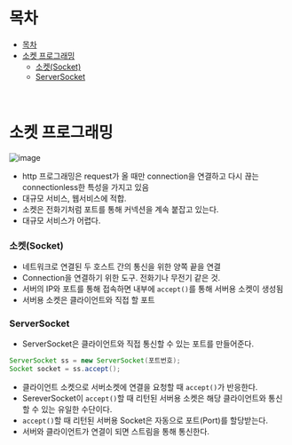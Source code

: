 # 목차
- [목차](#목차)
- [소켓 프로그래밍](#소켓-프로그래밍)
  - [소켓(Socket)](#소켓socket)
  - [ServerSocket](#serversocket)
<br>

# 소켓 프로그래밍
![image](https://user-images.githubusercontent.com/106129404/231345447-b00d0bbd-d330-40f0-becc-4d7457e5ea5b.png)

- http 프로그래밍은 request가 올 때만 connection을 연결하고 다시 끊는 connectionless한 특성을 가지고 있음
- 대규모 서비스, 웹서비스에 적합.
- 소켓은 전화기처럼 포트를 통해 커넥션을 계속 붙잡고 있는다.
- 대규모 서비스가 어렵다.

### 소켓(Socket)
- 네트워크로 연결된 두 호스트 간의 통신을 위한 양쪽 끝을 연결
- Connection을 연결하기 위한 도구. 전화기나 무전기 같은 것.
- 서버의 IP와 포트를 통해 접속하면 내부에 `accept()`를 통해 서버용 소켓이 생성됨
- 서버용 소켓은 클라이언트와 직접 할 포트

### ServerSocket
- ServerSocket은 클라이언트와 직접 통신할 수 있는 포트를 만들어준다.

```java
ServerSocket ss = new ServerSocket(포트번호);
Socket socket = ss.accept();
```

- 클라이언트 소켓으로 서버소켓에 연결을 요청할 때 `accept()`가 반응한다.
- SereverSocket이 `accept()`할 때 리턴된 서버용 소켓은 해당 클라이언트와 통신할 수 있는 유일한 수단이다.
- `accept()`할 때 리턴된 서버용 Socket은 자동으로 포트(Port)를 할당받는다.
- 서버와 클라이언트가 연결이 되면 스트림을 통해 통신한다.
